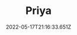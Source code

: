 ---
layout: artwork.njk
title: Priya
description: "\"Priya\" is part of a series called \"Letters for Migrating Birds\". 2022"
date: 2022-05-17T21:16:33.651Z
media: Pencil Crayon
canvas: 100% Cotton Paper
size: 9"x12"
sale: false
price: 100
prints:
  enabled: true
  options:
    - size: 8"x10"
      price: 20
    - size: 11"x14"
      price: 30
image: /static/img/artwork/priya-site.jpg
homeImage: /static/img/artwork/priya-home.jpg
orientation: portrait
---